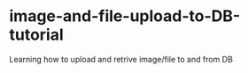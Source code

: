 # image-and-file-upload-to-DB-tutorial


Learning how to upload and retrive image/file to and from DB
